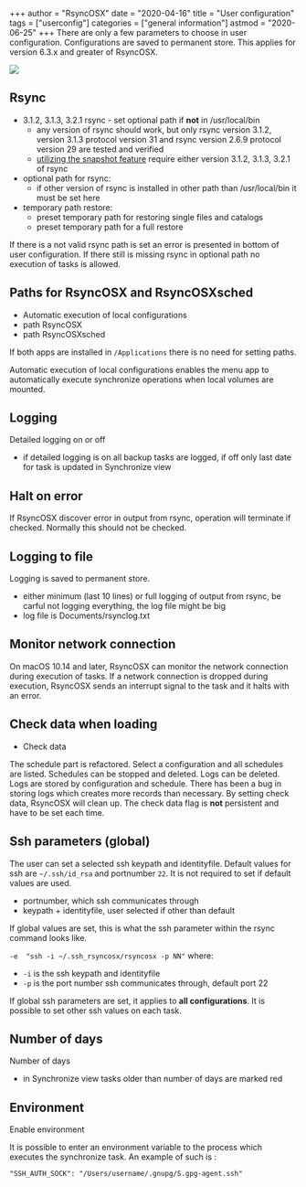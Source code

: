 +++
author = "RsyncOSX"
date = "2020-04-16"
title =  "User configuration"
tags = ["userconfig"]
categories = ["general information"]
astmod = "2020-06-25"
+++
There are only a few parameters to choose in user configuration. Configurations are saved to permanent store. This applies for version 6.3.x and greater of RsyncOSX.

![](/images/RsyncOSX/master/userconfig/user.png)

## Rsync

 - 3.1.2, 3.1.3, 3.2.1 rsync - set optional path if **not** in /usr/local/bin
   	- any version of rsync should work, but only rsync  version 3.1.2, version 3.1.3 protocol version 31 and rsync  version 2.6.9  protocol version 29 are tested and verified
    - [utilizing the snapshot feature](/post/snapshots/) require either version 3.1.2, 3.1.3, 3.2.1 of rsync
- optional path for rsync:
    - if other version of rsync is installed in other path than /usr/local/bin it must be set here
- temporary path restore:
    - preset temporary path for restoring single files and catalogs
    - preset temporary path for a full restore

If there is a not valid rsync path is set an error is presented in bottom of user configuration. If there still is missing rsync in optional path no execution of tasks is allowed.

## Paths for RsyncOSX and RsyncOSXsched

- Automatic execution of local configurations
- path RsyncOSX
- path RsyncOSXsched

If both apps are installed in `/Applications` there is no need for setting paths.

Automatic execution of local configurations enables the menu app to automatically execute synchronize operations when local volumes are mounted.

## Logging

Detailed logging on or off
- if detailed logging is on all backup tasks are logged, if off only last date for task is updated in Synchronize view

## Halt on error

If RsyncOSX discover error in output from rsync, operation will terminate if checked. Normally this should not be checked.

## Logging to file

Logging is saved to permanent store.

- either minimum (last 10 lines) or full logging of output from rsync, be carful not logging everything, the log file might be big
- log file is Documents/rsynclog.txt

## Monitor network connection

On macOS 10.14 and later, RsyncOSX can monitor the network connection during execution of tasks. If a network connection is dropped during execution, RsyncOSX sends an interrupt signal to the task and it halts with an error.

## Check data when loading

- Check data

The schedule part is refactored. Select a configuration and all schedules are listed. Schedules can be stopped and deleted. Logs can be deleted. Logs are stored by configuration and schedule. There has been a bug in storing logs which creates more records than necessary. By setting check data, RsyncOSX will clean up. The check data flag is **not** persistent and have to be set each time.

## Ssh parameters (global)

The user can set a selected ssh keypath and identityfile. Default values for ssh are `~/.ssh/id_rsa` and portnumber `22`. It is not required to set if default values are used.

- portnumber, which ssh communicates through
- keypath + identityfile, user selected if other than default

If global values are set, this is what the ssh parameter within the rsync command looks like.

`-e  "ssh -i ~/.ssh_rsyncosx/rsyncosx -p NN"` where:

- `-i` is the ssh keypath and identityfile
- `-p` is the port number ssh communicates through, default port 22

If global ssh parameters are set, it applies to **all configurations**. It is possible to set other ssh values on each task.

## Number of days

Number of days
- in Synchronize view tasks older than number of days are marked red

## Environment

Enable environment

It is possible to enter an environment variable to the process which executes the synchronize task. An example of such is :

`"SSH_AUTH_SOCK": "/Users/username/.gnupg/S.gpg-agent.ssh"`
